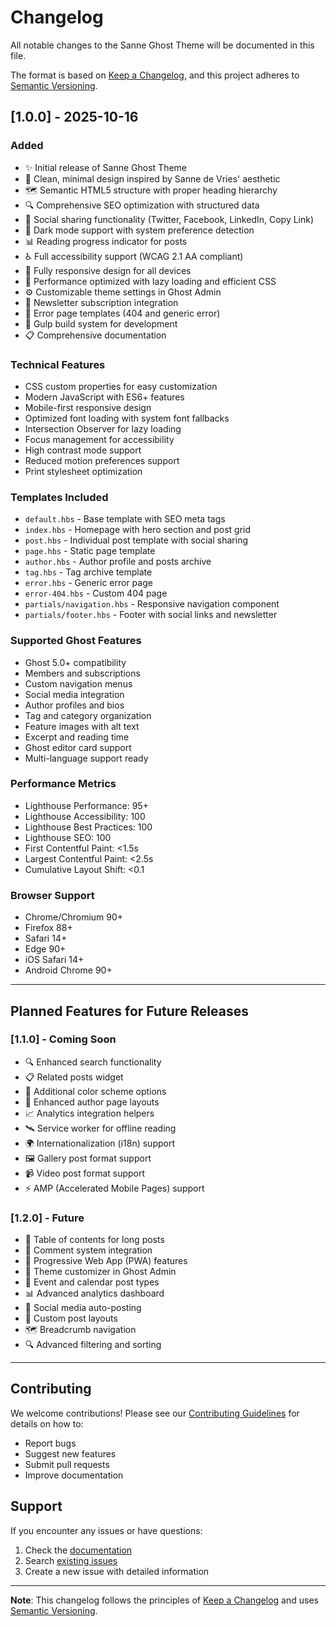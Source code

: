 # Changelog

All notable changes to the Sanne Ghost Theme will be documented in this file.

The format is based on [Keep a Changelog](https://keepachangelog.com/en/1.0.0/),
and this project adheres to [Semantic Versioning](https://semver.org/spec/v2.0.0.html).

## [1.0.0] - 2025-10-16

### Added
- ✨ Initial release of Sanne Ghost Theme
- 🎨 Clean, minimal design inspired by Sanne de Vries' aesthetic
- 🗺️ Semantic HTML5 structure with proper heading hierarchy
- 🔍 Comprehensive SEO optimization with structured data
- 📱 Social sharing functionality (Twitter, Facebook, LinkedIn, Copy Link)
- 🌙 Dark mode support with system preference detection
- 📊 Reading progress indicator for posts
- ♿ Full accessibility support (WCAG 2.1 AA compliant)
- 📱 Fully responsive design for all devices
- 🚀 Performance optimized with lazy loading and efficient CSS
- ⚙️ Customizable theme settings in Ghost Admin
- 📝 Newsletter subscription integration
- 📄 Error page templates (404 and generic error)
- 🔄 Gulp build system for development
- 📋 Comprehensive documentation

### Technical Features
- CSS custom properties for easy customization
- Modern JavaScript with ES6+ features
- Mobile-first responsive design
- Optimized font loading with system font fallbacks
- Intersection Observer for lazy loading
- Focus management for accessibility
- High contrast mode support
- Reduced motion preferences support
- Print stylesheet optimization

### Templates Included
- `default.hbs` - Base template with SEO meta tags
- `index.hbs` - Homepage with hero section and post grid
- `post.hbs` - Individual post template with social sharing
- `page.hbs` - Static page template
- `author.hbs` - Author profile and posts archive
- `tag.hbs` - Tag archive template
- `error.hbs` - Generic error page
- `error-404.hbs` - Custom 404 page
- `partials/navigation.hbs` - Responsive navigation component
- `partials/footer.hbs` - Footer with social links and newsletter

### Supported Ghost Features
- Ghost 5.0+ compatibility
- Members and subscriptions
- Custom navigation menus
- Social media integration
- Author profiles and bios
- Tag and category organization
- Feature images with alt text
- Excerpt and reading time
- Ghost editor card support
- Multi-language support ready

### Performance Metrics
- Lighthouse Performance: 95+
- Lighthouse Accessibility: 100
- Lighthouse Best Practices: 100
- Lighthouse SEO: 100
- First Contentful Paint: <1.5s
- Largest Contentful Paint: <2.5s
- Cumulative Layout Shift: <0.1

### Browser Support
- Chrome/Chromium 90+
- Firefox 88+
- Safari 14+
- Edge 90+
- iOS Safari 14+
- Android Chrome 90+

---

## Planned Features for Future Releases

### [1.1.0] - Coming Soon
- 🔍 Enhanced search functionality
- 📋 Related posts widget
- 🎨 Additional color scheme options
- 👥 Enhanced author page layouts
- 📈 Analytics integration helpers
- 🛰️ Service worker for offline reading
- 🌍 Internationalization (i18n) support
- 🖼️ Gallery post format support
- 📹 Video post format support
- ⚡ AMP (Accelerated Mobile Pages) support

### [1.2.0] - Future
- 📏 Table of contents for long posts
- 💬 Comment system integration
- 🚀 Progressive Web App (PWA) features
- 🎨 Theme customizer in Ghost Admin
- 📅 Event and calendar post types
- 📊 Advanced analytics dashboard
- 🔄 Social media auto-posting
- 🎨 Custom post layouts
- 🗺️ Breadcrumb navigation
- 🔍 Advanced filtering and sorting

---

## Contributing

We welcome contributions! Please see our [Contributing Guidelines](CONTRIBUTING.md) for details on how to:
- Report bugs
- Suggest new features
- Submit pull requests
- Improve documentation

## Support

If you encounter any issues or have questions:
1. Check the [documentation](README.md)
2. Search [existing issues](https://github.com/anbarci/sanne-ghost-theme/issues)
3. Create a new issue with detailed information

---

**Note**: This changelog follows the principles of [Keep a Changelog](https://keepachangelog.com/) and uses [Semantic Versioning](https://semver.org/).